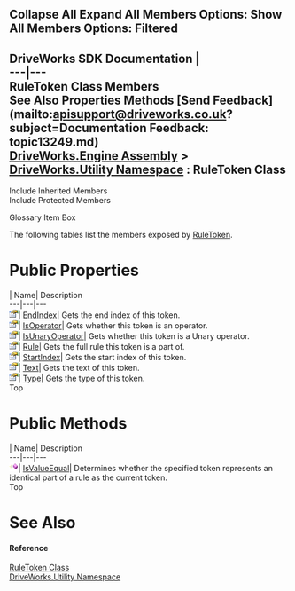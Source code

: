        

 Collapse All Expand All  Members Options: Show All  Members Options: Filtered   
---  
DriveWorks SDK Documentation  |   
---|---  
RuleToken Class Members   
See Also Properties Methods [Send Feedback](mailto:apisupport@driveworks.co.uk?subject=Documentation Feedback: topic13249.md)  
[DriveWorks.Engine Assembly](topic2156.md) > [DriveWorks.Utility Namespace](topic13190.md) : RuleToken Class  
---  
  
Include Inherited Members    
Include Protected Members  


Glossary Item Box

The following tables list the members exposed by [RuleToken](topic13249.md).

# Public Properties

| Name| Description  
---|---|---  
![Public Property](dotnetimages/publicProperty.gif)| [EndIndex](topic13256.md)| Gets the end index of this token.   
![Public Property](dotnetimages/publicProperty.gif)| [IsOperator](topic13257.md)| Gets whether this token is an operator.   
![Public Property](dotnetimages/publicProperty.gif)| [IsUnaryOperator](topic13258.md)| Gets whether this token is a Unary operator.   
![Public Property](dotnetimages/publicProperty.gif)| [Rule](topic13259.md)| Gets the full rule this token is a part of.   
![Public Property](dotnetimages/publicProperty.gif)| [StartIndex](topic13260.md)| Gets the start index of this token.   
![Public Property](dotnetimages/publicProperty.gif)| [Text](topic13261.md)| Gets the text of this token.   
![Public Property](dotnetimages/publicProperty.gif)| [Type](topic13262.md)| Gets the type of this token.   
Top

# Public Methods

| Name| Description  
---|---|---  
![Public Method](dotnetimages/publicMethod.gif)| [IsValueEqual](topic13255.md)| Determines whether the specified token represents an identical part of a rule as the current token.   
Top

# See Also

#### Reference

[RuleToken Class](topic13249.md)   
[DriveWorks.Utility Namespace](topic13190.md)


